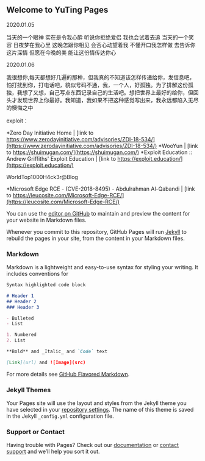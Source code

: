 ## Welcome to YuTing Pages
2020.01.05

当天的一个眼神
实在是令我心酔
听说你拒绝爱侣
我也会试着去追
当天的一个笑容
日夜梦在我心里
这晚怎跟你相见
会否心动望着我
不懂开口我怎样做
去告诉你这片深情
但愿在今晚的美
能让这份情传达你心

2020.01.06

我很想你,每天都想好几遍的那种，但我真的不知道该怎样传递给你，发信息吧，怕打扰到你，打电话吧，貌似号码不通，我，一个人，好孤独。为了排解这份孤独，我想了又想，自己写点东西记录自己的生活吧。想把世界上最好的给你，但回头才发现世界上你最好。我知道，我如果不把这种感觉写出来，我永远都陷入无尽的懊悔之中


exploit：

*Zero Day Initiative Home | [link to https://www.zerodayinitiative.com/advisories/ZDI-18-534/](https://www.zerodayinitiative.com/advisories/ZDI-18-534/)
*WooYun | [link to https://shuimugan.com/](https://shuimugan.com/)
*Exploit Education :: Andrew Griffiths' Exploit Education | [link to https://exploit.education/](https://exploit.education/)

WorldTop1000H4ck3r@Blog

*Microsoft Edge RCE - (CVE-2018-8495) - Abdulrahman Al-Qabandi | [link to https://leucosite.com/Microsoft-Edge-RCE/](https://leucosite.com/Microsoft-Edge-RCE/)


You can use the [editor on GitHub](https://github.com/YuTing-Linux/yuting.github.io/edit/master/README.md) to maintain and preview the content for your website in Markdown files.

Whenever you commit to this repository, GitHub Pages will run [Jekyll](https://jekyllrb.com/) to rebuild the pages in your site, from the content in your Markdown files.

### Markdown

Markdown is a lightweight and easy-to-use syntax for styling your writing. It includes conventions for

```markdown
Syntax highlighted code block

# Header 1
## Header 2
### Header 3

- Bulleted
- List

1. Numbered
2. List

**Bold** and _Italic_ and `Code` text

[Link](url) and ![Image](src)
```

For more details see [GitHub Flavored Markdown](https://guides.github.com/features/mastering-markdown/).

### Jekyll Themes

Your Pages site will use the layout and styles from the Jekyll theme you have selected in your [repository settings](https://github.com/YuTing-Linux/yuting.github.io/settings). The name of this theme is saved in the Jekyll `_config.yml` configuration file.

### Support or Contact

Having trouble with Pages? Check out our [documentation](https://help.github.com/categories/github-pages-basics/) or [contact support](https://github.com/contact) and we’ll help you sort it out.
